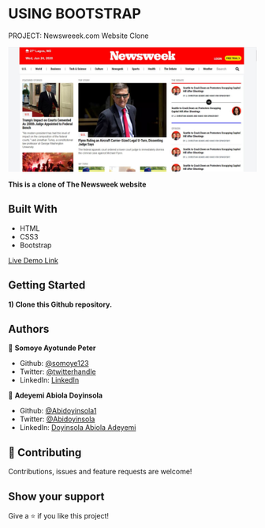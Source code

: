 
# USING BOOTSTRAP
PROJECT: Newsweeek.com Website Clone

![screenshot](./assets/images/Screenshot.JPG)

**This is a clone of The Newsweek website**

## Built With

- HTML
- CSS3
- Bootstrap

[Live Demo Link](https://rawcdn.githack.com/Abidoyinsola1/newsweek-clone/02a809fab303cfa63e23c68ed8a9f6e5172ca878/index.html
)

## Getting Started

**1) Clone this Github repository.**

## Authors

👤 **Somoye Ayotunde Peter**

- Github: [@somoye123](https://github.com/somoye123)
- Twitter: [@twitterhandle](https://twitter.com/ayotunde_197)
- LinkedIn: [LinkedIn](https://www.linkedin.com/in/somoye-ayotunde-03a471161)

👤 **Adeyemi Abiola Doyinsola**

- Github: [@Abidoyinsola1](https://github.com/Abidoyinsola1)
- Twitter: [@Abidoyinsola](https://twitter.com/abidoyinsola)
- LinkedIn: [Doyinsola Abiola Adeyemi](https://www.linkedin.com/in/doyinsola-adeyemi)

## 🤝 Contributing

Contributions, issues and feature requests are welcome!

## Show your support

Give a ⭐️ if you like this project!